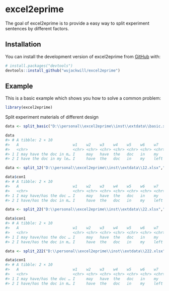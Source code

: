 
<!-- README.md is generated from README.Rmd. Please edit that file -->

# excel2eprime

<!-- badges: start -->
<!-- badges: end -->

The goal of excel2eprime is to provide a easy way to split experiment
sentences by different factors.

## Installation

You can install the development version of excel2eprime from
[GitHub](https://github.com/) with:

``` r
# install.packages("devtools")
devtools::install_github("wujackwill/excel2eprime")
```

## Example

This is a basic example which shows you how to solve a common problem:

``` r
library(excel2eprime)
```

Split experiment materials of different design

``` r
data <- split_basic("D:\\personal\\excel2eprime\\inst\\extdata\\basic.xlsx","A")

data
#> # A tibble: 2 × 10
#>   A                        w1    w2    w3    w4    w5    w6    w7    w8    w9   
#>   <chr>                    <chr> <chr> <chr> <chr> <chr> <chr> <chr> <chr> <chr>
#> 1 I may have the doc in m… I     may   have  the   doc   in    my    left  hand 
#> 2 I have the doc in my le… I     have  the   doc   in    my    left  hand  <NA>
```

``` r
data <- split_12("D:\\personal\\excel2eprime\\inst\\extdata\\12.xlsx","A")

data$con1
#> # A tibble: 2 × 10
#>   A                        w1    w2    w3    w4    w5    w6    w7    w8    w9   
#>   <chr>                    <chr> <chr> <chr> <chr> <chr> <chr> <chr> <chr> <chr>
#> 1 I may have/has the doc … I     may   have  the   doc   in    my    left  "han…
#> 2 I have/has the doc in m… I     have  the   doc   in    my    left  hand  " "
```

``` r
data <- split_22("D:\\personal\\excel2eprime\\inst\\extdata\\22.xlsx","A")

data$con1
#> # A tibble: 2 × 10
#>   A                        w1    w2    w3    w4    w5    w6    w7    w8    w9   
#>   <chr>                    <chr> <chr> <chr> <chr> <chr> <chr> <chr> <chr> <chr>
#> 1 I may have/has the doc … I     may   have  the   doc   in    my    left  "han…
#> 2 I have/has the doc in m… I     have  the   doc   in    my    left  hand  " "
```

``` r
data <- split_222("D:\\personal\\excel2eprime\\inst\\extdata\\222.xlsx","A")

data$con1
#> # A tibble: 2 × 10
#>   A                        w1    w2    w3    w4    w5    w6    w7    w8    w9   
#>   <chr>                    <chr> <chr> <chr> <chr> <chr> <chr> <chr> <chr> <chr>
#> 1 I may have/has the doc … I     may   have  the   doc   in    my    left  "han…
#> 2 I have/has the doc in m… I     have  the   doc   in    my    left  hand  " "
```
